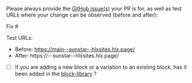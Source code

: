 Please always provide the [GitHub issue(s)](../issues) your PR is for, as well as test URLs where your change can be observed (before and after):

Fix #<gh-issue-id>

Test URLs:
- Before: https://main--sunstar--hlxsites.hlx.page/
- After: https://<branch>--sunstar--hlxsites.hlx.page/

- [ ]  If you are adding a new block or a variation to an existing block, has it been added in the [block-library](https://adobe.sharepoint.com/:x:/r/sites/HelixProjects/Shared%20Documents/sites/sunstar/sunstar/sidekick/library.xlsx?d=w7f8a415fe192444caa87806b565bb62d&csf=1&web=1&e=oJWCS0) ?

